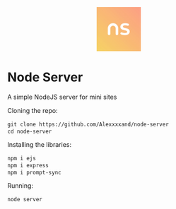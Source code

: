 <p align="center">
  <img src="https://github.com/Alexxxxand/mediafiles/blob/main/IMG_20230927_101110_128.jpg" width="100" height="100">
</p>


# Node Server

  A simple NodeJS server for mini sites



Cloning the repo:
```
git clone https://github.com/Alexxxxand/node-server
cd node-server
```

Installing the libraries:
```
npm i ejs
npm i express
npm i prompt-sync
```

Running:
```
node server
```


